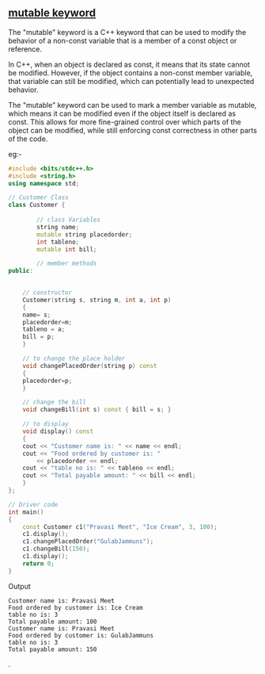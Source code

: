 ## <u>mutable keyword</u>

The "mutable" keyword is a C++ keyword that can be used to modify the behavior of a non-const variable that is a member of a const object or reference.

In C++, when an object is declared as const, it means that its state cannot be modified. However, if the object contains a non-const member variable, that variable can still be modified, which can potentially lead to unexpected behavior.

The "mutable" keyword can be used to mark a member variable as mutable, which means it can be modified even if the object itself is declared as const. This allows for more fine-grained control over which parts of the object can be modified, while still enforcing const correctness in other parts of the code.

eg:-
```c++
#include <bits/stdc++.h>
#include <string.h>
using namespace std;

// Customer Class
class Customer {
	
		// class Variables
		string name;
		mutable string placedorder;
		int tableno;
		mutable int bill;

		// member methods
public:

	
	// constructor
	Customer(string s, string m, int a, int p)
	{
	name= s;
	placedorder=m;
	tableno = a;
	bill = p;
	}

	// to change the place holder
	void changePlacedOrder(string p) const
	{
	placedorder=p;
	}

	// change the bill
	void changeBill(int s) const { bill = s; }

	// to display
	void display() const
	{
	cout << "Customer name is: " << name << endl;
	cout << "Food ordered by customer is: "
		<< placedorder << endl;
	cout << "table no is: " << tableno << endl;
	cout << "Total payable amount: " << bill << endl;
	}
};

// Driver code
int main()
{
	const Customer c1("Pravasi Meet", "Ice Cream", 3, 100);
	c1.display();
	c1.changePlacedOrder("GulabJammuns");
	c1.changeBill(150);
	c1.display();
	return 0;
}
```

Output

```
Customer name is: Pravasi Meet
Food ordered by customer is: Ice Cream
table no is: 3
Total payable amount: 100
Customer name is: Pravasi Meet
Food ordered by customer is: GulabJammuns
table no is: 3
Total payable amount: 150
```
.
